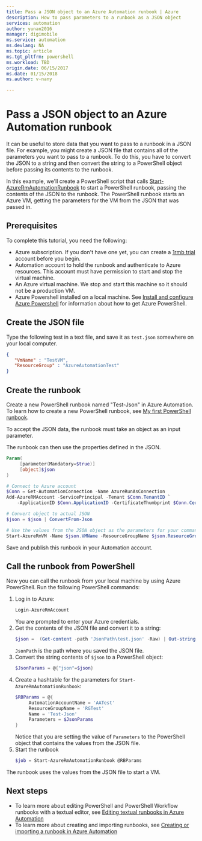 ```yaml
---
title: Pass a JSON object to an Azure Automation runbook | Azure
description: How to pass parameters to a runbook as a JSON object
services: automation
author: yunan2016
manager: digimobile
ms.service: automation
ms.devlang: NA
ms.topic: article
ms.tgt_pltfrm: powershell
ms.workload: TBD
origin.date: 06/15/2017
ms.date: 01/15/2018
ms.author: v-nany

---
```


# Pass a JSON object to an Azure Automation runbook

It can be useful to store data that you want to pass to a runbook in a JSON file.
For example, you might create a JSON file that contains all of the parameters you want to pass to a runbook.
To do this, you have to convert the JSON to a string
and then convert the string to a PowerShell object before passing its contents to the runbook.

In this example, we'll create a PowerShell script that calls
[Start-AzureRmAutomationRunbook](https://msdn.microsoft.com/library/mt603661.aspx)
to start a PowerShell runbook, passing the contents of the JSON to the runbook.
The PowerShell runbook starts an Azure VM, getting the parameters for the VM from the JSON that was passed in.

## Prerequisites
To complete this tutorial, you need the following:

* Azure subscription. If you don't have one yet, you can create a [1rmb trial](https://www.azure.cn/pricing/1rmb-trial/) account before you begin.
* Automation account to hold the runbook and authenticate to Azure resources.  This account must have permission to start and stop the virtual machine.
* An Azure virtual machine. We stop and start this machine so it should not be a production VM.
* Azure Powershell installed on a local machine. See [Install and configure Azure Powershell](https://docs.microsoft.com/powershell/azure/install-azurerm-ps?view=azurermps-4.1.0) for information about how to get Azure PowerShell.

## Create the JSON file

Type the following test in a text file, and save it as `test.json` somewhere on your local computer.

```json
{
   "VmName" : "TestVM",
   "ResourceGroup" : "AzureAutomationTest"
}
```

## Create the runbook

Create a new PowerShell runbook named "Test-Json" in Azure Automation.
To learn how to create a new PowerShell runbook, see
[My first PowerShell runbook](automation-first-runbook-textual-powershell.md).

To accept the JSON data, the runbook must take an object as an input parameter.

The runbook can then use the properties defined in the JSON.

```powershell
Param(
     [parameter(Mandatory=$true)]
     [object]$json
)

# Connect to Azure account   
$Conn = Get-AutomationConnection -Name AzureRunAsConnection
Add-AzureRMAccount -ServicePrincipal -Tenant $Conn.TenantID `
    -ApplicationID $Conn.ApplicationID -CertificateThumbprint $Conn.CertificateThumbprint -EnvironmentName "AzureChinaCloud"

# Convert object to actual JSON
$json = $json | ConvertFrom-Json

# Use the values from the JSON object as the parameters for your command
Start-AzureRmVM -Name $json.VMName -ResourceGroupName $json.ResourceGroup
 ```

 Save and publish this runbook in your Automation account.

## Call the runbook from PowerShell

Now you can call the runbook from your local machine by using Azure PowerShell.
Run the following PowerShell commands:

1. Log in to Azure:
   ```powershell
   Login-AzureRmAccount
   ```
    You are prompted to enter your Azure credentials.
1. Get the contents of the JSON file and convert it to a string:
    ```powershell
    $json =  (Get-content -path 'JsonPath\test.json' -Raw) | Out-string
    ```
    `JsonPath` is the path where you saved the JSON file.
1. Convert the string contents of `$json` to a PowerShell object:
   ```powershell
   $JsonParams = @{"json"=$json}
   ```
1. Create a hashtable for the parameters for `Start-AzureRmAutomationRunbook`:
   ```powershell
   $RBParams = @{
        AutomationAccountName = 'AATest'
        ResourceGroupName = 'RGTest'
        Name = 'Test-Json'
        Parameters = $JsonParams
   }
   ```
   Notice that you are setting the value of `Parameters` to the PowerShell object that contains the values from the JSON file. 
1. Start the runbook
   ```powershell
   $job = Start-AzureRmAutomationRunbook @RBParams
   ```

The runbook uses the values from the JSON file to start a VM.

## Next steps

* To learn more about editing PowerShell and PowerShell Workflow runbooks with a textual editor, see [Editing textual runbooks in Azure Automation](automation-edit-textual-runbook.md) 
* To learn more about creating and importing runbooks, see [Creating or importing a runbook in Azure Automation](automation-creating-importing-runbook.md)


